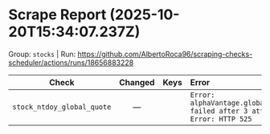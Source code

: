 # Scrape Report (2025-10-20T15:34:07.237Z)

Group: `stocks`  |  Run: https://github.com/AlbertoRoca96/scraping-checks-scheduler/actions/runs/18656883228

| Check | Changed | Keys | Error |
|---|:---:|:--|:--|
| `stock_ntdoy_global_quote` | — |  | `Error: alphaVantage.globalQuote failed after 3 attempts: Error: HTTP 525` |
